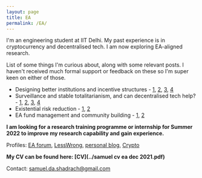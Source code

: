 ```yaml
---
layout: page
title: EA
permalink: /EA/
---
```


I'm an engineering student at IIT Delhi. My past experience is in cryptocurrency and decentralised tech. I am now exploring EA-aligned research.

List of some things I'm curious about, along with some relevant posts. I haven't received much formal support or feedback on these so I'm super keen on either of those.

 - Designing better institutions and incentive structures - [1](https://forum.effectivealtruism.org/posts/WKX8Jckar6QRgx6Pd/profit-maximisation-and-obligations-on-shareholders), [2](https://forum.effectivealtruism.org/posts/AiH7oJh9qMBNmfsGG/institution-design-for-exponential-technology), [3](https://kroma.substack.com/p/some-thoughts-on-institutional-value?r=dg164&utm_campaign=post&utm_medium=web), [4](https://kroma.substack.com/p/maslows-hierarchy-motivation-and)
 - Surveillance and stable totalitarianism, and can decentralised tech help? - [1](https://kroma.substack.com/p/democratic-control-of-armed-forces), [2](https://forum.effectivealtruism.org/posts/nm2EczMBm99AZn5JK/the-case-for-studying-stylometric-deanonymisation-as), [3](https://forum.effectivealtruism.org/posts/Zxiugmj5EnS6SXYnS/scihub-backups-for-open-research), [4](https://forum.effectivealtruism.org/posts/tHrLA3sBcbkP2ckSx/mapping-out-cyberwarfare-landscape)
 - Existential risk reduction - [1](https://kroma.substack.com/p/proactive-mapping-of-global-supply), [2](https://forum.effectivealtruism.org/posts/3brWaMAqK25dffSYH/measuring-the-apocalyptic-residual)
 - EA fund management and community building - [1](https://forum.effectivealtruism.org/posts/oqXueeBESjjPb9wvZ/ea-orgs-should-integrate-with-the-giving-block-for), [2](https://forum.effectivealtruism.org/posts/oYvmPnc72npdtFuPg/effects-of-being-able-to-see-effects-of-donation-first-hand)


**I am looking for a research training programme or internship for Summer 2022 to improve my research capability and gain experience.**

Profiles: [EA forum](https://forum.effectivealtruism.org/users/samuel-shadrach-1), [LessWrong](https://www.lesswrong.com/users/samuel-shadrach), [personal blog](https://kroma.substack.com), [Crypto](https://samueldashadrach.github.io/Crypto/)

**My CV can be found here: [CV](../samuel cv ea dec 2021.pdf)**

Contact: samuel.da.shadrach@gmail.com
